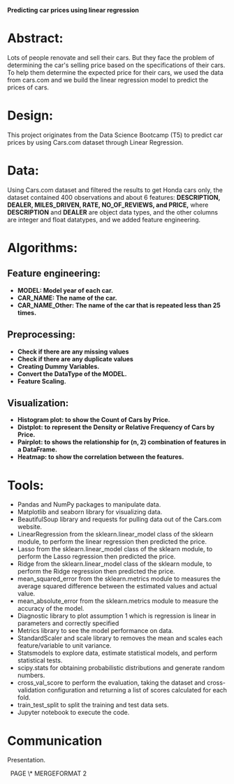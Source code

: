 ﻿

**Predicting car prices using linear regression**

# **Abstract:**
Lots of people renovate and sell their cars.  But they face the problem of determining the car's selling price based on the specifications of their cars. To help them determine the expected price for their cars, we used the data from cars.com and we build the linear regression model to predict the prices of cars.
# **Design:**
This project originates from the Data Science Bootcamp (T5) to predict car prices by using Cars.com dataset through Linear Regression. 
# **Data:**
Using Cars.com dataset and filtered the results to get Honda cars only, the dataset contained 400 observations and about 6 features: **DESCRIPTION, DEALER, MILES\_DRIVEN, RATE, NO\_OF\_REVIEWS, and PRICE,** where **DESCRIPTION** and **DEALER** are object data types, and the other columns are integer and float datatypes, and we added feature engineering. 
# **Algorithms:**
## **Feature engineering:** 
- **MODEL: Model year of each car.**
- **CAR\_NAME: The name of the car.**
- **CAR\_NAME\_Other: The name of the car that is repeated less than 25 times.**
## **Preprocessing:** 
- **Check if there are any missing values**
- **Check if there are any duplicate values**
- **Creating Dummy Variables.**
- **Convert the DataType of the MODEL.**
- **Feature Scaling.**
## **Visualization:**
- **Histogram plot: to show the Count of Cars by Price.** 
- **Distplot: to represent the Density or Relative Frequency of Cars by Price.** 
- **Pairplot: to shows the relationship for (n, 2) combination of features in a DataFrame.** 
- **Heatmap: to show the correlation between the features.** 
# **Tools:**
- Pandas and NumPy packages to manipulate data.
- Matplotlib and seaborn library for visualizing data.
- BeautifulSoup library and requests for pulling data out of the Cars.com website.
- LinearRegression from the sklearn.linear\_model class of the sklearn module, to perform the linear regression then predicted the price.
- Lasso from the sklearn.linear\_model class of the sklearn module, to perform the Lasso regression then predicted the price.
- Ridge from the sklearn.linear\_model class of the sklearn module, to perform the Ridge regression then predicted the price.
- mean\_squared\_error from the sklearn.metrics module to measures the average squared difference between the estimated values and actual value.
- mean\_absolute\_error from the sklearn.metrics module to measure the accuracy of the model.
- Diagnostic library to plot assumption 1 which is regression is linear in parameters and correctly specified
- Metrics library to see the model performance on data. 
- StandardScaler and scale library to removes the mean and scales each feature/variable to unit variance.
- Statsmodels to explore data, estimate statistical models, and perform statistical tests.
- scipy.stats for obtaining probabilistic distributions and generate random numbers.
- cross\_val\_score to perform the evaluation, taking the dataset and cross-validation configuration and returning a list of scores calculated for each fold. 
- train\_test\_split to split the training and test data sets. 
- Jupyter notebook to execute the code.

# **Communication**
Presentation.


` `PAGE   \\* MERGEFORMAT 2

